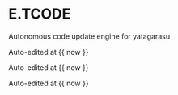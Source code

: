 # E.TCODE
Autonomous code update engine for yatagarasu


Auto-edited at {{ now }}

Auto-edited at {{ now }}

Auto-edited at {{ now }}